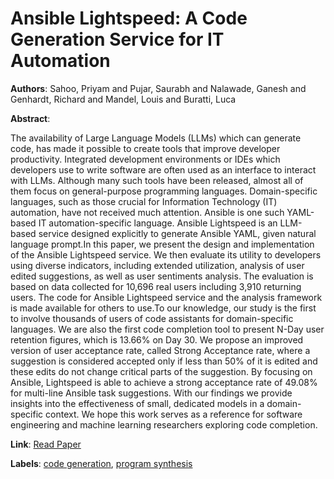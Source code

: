 # Ansible Lightspeed: A Code Generation Service for IT Automation

**Authors**: Sahoo, Priyam and Pujar, Saurabh and Nalawade, Ganesh and Genhardt, Richard and Mandel, Louis and Buratti, Luca

**Abstract**:

The availability of Large Language Models (LLMs) which can generate code, has made it possible to create tools that improve developer productivity. Integrated development environments or IDEs which developers use to write software are often used as an interface to interact with LLMs. Although many such tools have been released, almost all of them focus on general-purpose programming languages. Domain-specific languages, such as those crucial for Information Technology (IT) automation, have not received much attention. Ansible is one such YAML-based IT automation-specific language. Ansible Lightspeed is an LLM-based service designed explicitly to generate Ansible YAML, given natural language prompt.In this paper, we present the design and implementation of the Ansible Lightspeed service. We then evaluate its utility to developers using diverse indicators, including extended utilization, analysis of user edited suggestions, as well as user sentiments analysis. The evaluation is based on data collected for 10,696 real users including 3,910 returning users. The code for Ansible Lightspeed service and the analysis framework is made available for others to use.To our knowledge, our study is the first to involve thousands of users of code assistants for domain-specific languages. We are also the first code completion tool to present N-Day user retention figures, which is 13.66\% on Day 30. We propose an improved version of user acceptance rate, called Strong Acceptance rate, where a suggestion is considered accepted only if less than 50\% of it is edited and these edits do not change critical parts of the suggestion. By focusing on Ansible, Lightspeed is able to achieve a strong acceptance rate of 49.08\% for multi-line Ansible task suggestions. With our findings we provide insights into the effectiveness of small, dedicated models in a domain-specific context. We hope this work serves as a reference for software engineering and machine learning researchers exploring code completion.

**Link**: [Read Paper](https://doi.org/10.1145/3691620.3695277)

**Labels**: [code generation](../../labels/code_generation.md), [program synthesis](../../labels/program_synthesis.md)
